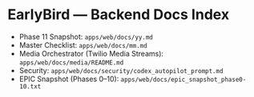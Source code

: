 # EarlyBird — Backend Docs Index

- Phase 11 Snapshot: `apps/web/docs/yy.md`
- Master Checklist: `apps/web/docs/mm.md`
- Media Orchestrator (Twilio Media Streams): `apps/web/docs/media/README.md`
- Security: `apps/web/docs/security/codex_autopilot_prompt.md`
- EPIC Snapshot (Phases 0–10): `apps/web/docs/epic_snapshot_phase0-10.txt`

